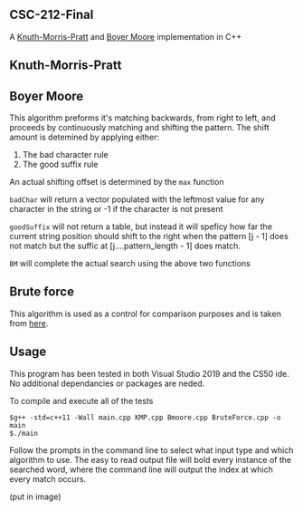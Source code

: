 ## CSC-212-Final

A [Knuth-Morris-Pratt](https://en.wikipedia.org/wiki/Knuth%E2%80%93Morris%E2%80%93Pratt_algorithm) and [Boyer Moore](https://en.wikipedia.org/wiki/Boyer%E2%80%93Moore_string-search_algorithm) implementation in C++

## Knuth-Morris-Pratt
  
## Boyer Moore

  This algorithm preforms it's matching backwards, from right to left, and proceeds by continuously matching and shifting the pattern. The shift amount is detemined by applying either:

  1. The bad character rule
  2. The good suffix rule
  
  An actual shifting offset is determined by the `max` function

  `badChar` will return a vector populated with the leftmost value for any character in the string or -1 if the character is not present
  
  `goodSuffix` will not return a table, but instead it will speficy how far the current string position should shift to the right when the pattern [j - 1] does not match but the suffic at [j....pattern_length - 1] does match.
  
  `BM` will complete the actual search using the above two functions

## Brute force

  This algorithm is used as a control for comparison purposes and is taken from [here](https://www.geeksforgeeks.org/naive-algorithm-for-pattern-searching/?ref=lbp). 
  
## Usage

  This program has been tested in both Visual Studio 2019 and the CS50 ide. No additional dependancies or packages are neded.

  To compile and execute all of the tests

    $g++ -std=c++11 -Wall main.cpp KMP.cpp Bmoore.cpp BruteForce.cpp -o main
    $./main
    
  Follow the prompts in the command line to select what input type and which algorithm to use. The easy to read output file will bold every instance of the searched word, where the command line will output the index at which every match occurs.

(put in image)
 
